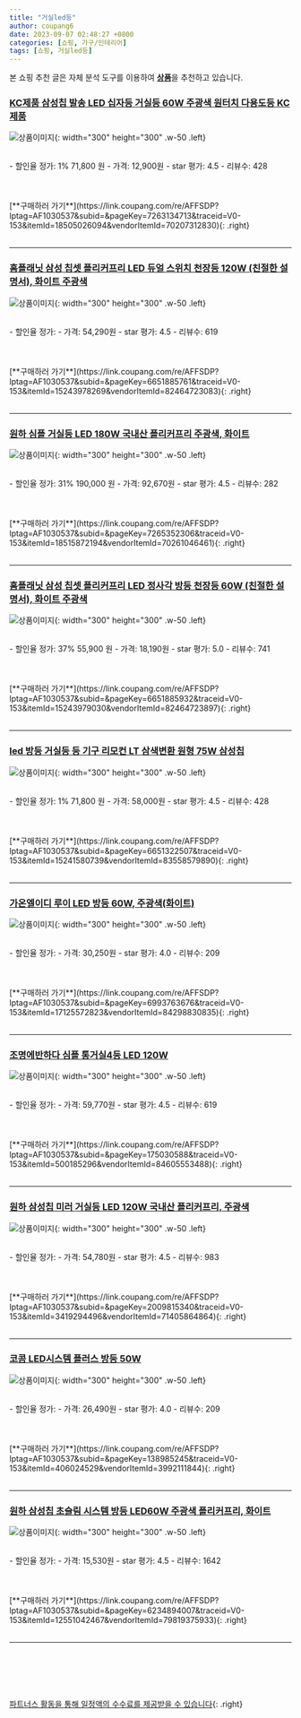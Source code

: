 ```yaml
---
title: "거실led등"
author: coupang6
date: 2023-09-07 02:48:27 +0800
categories: [쇼핑, 가구/인테리어]
tags: [쇼핑, 거실led등]
---
```


본 쇼핑 추천 글은 자체 분석 도구를 이용하여 [**상품**](https://link.coupang.com/a/bao1ui)을 추천하고 있습니다.

### [KC제품 삼성칩 발송 LED 십자등 거실등 60W 주광색 원터치 다용도등 KC제품](https://link.coupang.com/re/AFFSDP?lptag=AF1030537&subid=&pageKey=7263134713&traceid=V0-153&itemId=18505026094&vendorItemId=70207312830)

![상품이미지](https://thumbnail10.coupangcdn.com/thumbnails/remote/230x230ex/image/vendor_inventory/116f/fa6eb2f07cfd9aecdea1d877520eec828ec53b5bfeebc36eaa719a5c1bf3.jpg){: width="300" height="300" .w-50 .left}


<br>
- 할인율 정가: 1%  71,800   원
- 가격: 12,900원
- star 평가: 4.5
- 리뷰수: 428
<br>
<br>
<br>
<br>
[**구매하러 가기**](https://link.coupang.com/re/AFFSDP?lptag=AF1030537&subid=&pageKey=7263134713&traceid=V0-153&itemId=18505026094&vendorItemId=70207312830){: .right}
<br>
<br>

---

### [홈플래닛 삼성 칩셋 플리커프리 LED 듀얼 스위치 천장등 120W (친절한 설명서), 화이트 주광색](https://link.coupang.com/re/AFFSDP?lptag=AF1030537&subid=&pageKey=6651885761&traceid=V0-153&itemId=15243978269&vendorItemId=82464723083)

![상품이미지](https://thumbnail10.coupangcdn.com/thumbnails/remote/230x230ex/image/retail/images/6004410646602615-569fbcbf-5551-4c9b-8d5d-4abc73976710.jpg){: width="300" height="300" .w-50 .left}


<br>
- 할인율 정가: 
- 가격: 54,290원
- star 평가: 4.5
- 리뷰수: 619
<br>
<br>
<br>
<br>
[**구매하러 가기**](https://link.coupang.com/re/AFFSDP?lptag=AF1030537&subid=&pageKey=6651885761&traceid=V0-153&itemId=15243978269&vendorItemId=82464723083){: .right}
<br>
<br>

---

### [원하 심플 거실등 LED 180W 국내산 플리커프리 주광색, 화이트](https://link.coupang.com/re/AFFSDP?lptag=AF1030537&subid=&pageKey=7265352306&traceid=V0-153&itemId=18515872194&vendorItemId=70261046461)

![상품이미지](https://thumbnail6.coupangcdn.com/thumbnails/remote/230x230ex/image/retail/images/5557349743708432-b64edd2c-80da-42d8-85fe-246f21944c7a.jpg){: width="300" height="300" .w-50 .left}


<br>
- 할인율 정가: 31%  190,000   원
- 가격: 92,670원
- star 평가: 4.5
- 리뷰수: 282
<br>
<br>
<br>
<br>
[**구매하러 가기**](https://link.coupang.com/re/AFFSDP?lptag=AF1030537&subid=&pageKey=7265352306&traceid=V0-153&itemId=18515872194&vendorItemId=70261046461){: .right}
<br>
<br>

---

### [홈플래닛 삼성 칩셋 플리커프리 LED 정사각 방등 천장등 60W (친절한 설명서), 화이트 주광색](https://link.coupang.com/re/AFFSDP?lptag=AF1030537&subid=&pageKey=6651885932&traceid=V0-153&itemId=15243979030&vendorItemId=82464723897)

![상품이미지](https://thumbnail7.coupangcdn.com/thumbnails/remote/230x230ex/image/retail/images/1658945614759334-9e44291c-50e2-42ca-aaca-056a70647e01.jpg){: width="300" height="300" .w-50 .left}


<br>
- 할인율 정가: 37%  55,900   원
- 가격: 18,190원
- star 평가: 5.0
- 리뷰수: 741
<br>
<br>
<br>
<br>
[**구매하러 가기**](https://link.coupang.com/re/AFFSDP?lptag=AF1030537&subid=&pageKey=6651885932&traceid=V0-153&itemId=15243979030&vendorItemId=82464723897){: .right}
<br>
<br>

---

### [led 방등 거실등 등 기구 리모컨 LT 삼색변환 원형 75W 삼성칩](https://link.coupang.com/re/AFFSDP?lptag=AF1030537&subid=&pageKey=6651322507&traceid=V0-153&itemId=15241580739&vendorItemId=83558579890)

![상품이미지](https://thumbnail7.coupangcdn.com/thumbnails/remote/230x230ex/image/vendor_inventory/4760/37f6930e18c7d99f6f598786f6fc6ccc304be6749c39e6e5a85ae76f0cd8.jpg){: width="300" height="300" .w-50 .left}


<br>
- 할인율 정가: 1%  71,800   원
- 가격: 58,000원
- star 평가: 4.5
- 리뷰수: 428
<br>
<br>
<br>
<br>
[**구매하러 가기**](https://link.coupang.com/re/AFFSDP?lptag=AF1030537&subid=&pageKey=6651322507&traceid=V0-153&itemId=15241580739&vendorItemId=83558579890){: .right}
<br>
<br>

---

### [가온엘이디 루이 LED 방등 60W, 주광색(화이트)](https://link.coupang.com/re/AFFSDP?lptag=AF1030537&subid=&pageKey=6993763676&traceid=V0-153&itemId=17125572823&vendorItemId=84298830835)

![상품이미지](https://thumbnail10.coupangcdn.com/thumbnails/remote/230x230ex/image/retail/images/6329342103841240-698f6fa3-79cf-40f0-bdea-cd0813ae8ddf.jpg){: width="300" height="300" .w-50 .left}


<br>
- 할인율 정가: 
- 가격: 30,250원
- star 평가: 4.0
- 리뷰수: 209
<br>
<br>
<br>
<br>
[**구매하러 가기**](https://link.coupang.com/re/AFFSDP?lptag=AF1030537&subid=&pageKey=6993763676&traceid=V0-153&itemId=17125572823&vendorItemId=84298830835){: .right}
<br>
<br>

---

### [조명에반하다 심플 통거실4등 LED 120W](https://link.coupang.com/re/AFFSDP?lptag=AF1030537&subid=&pageKey=175030588&traceid=V0-153&itemId=500185296&vendorItemId=84605553488)

![상품이미지](https://thumbnail10.coupangcdn.com/thumbnails/remote/230x230ex/image/retail/images/2970587042229558-1ad43755-f0b7-477e-b460-12dde82c6d73.jpg){: width="300" height="300" .w-50 .left}


<br>
- 할인율 정가: 
- 가격: 59,770원
- star 평가: 4.5
- 리뷰수: 619
<br>
<br>
<br>
<br>
[**구매하러 가기**](https://link.coupang.com/re/AFFSDP?lptag=AF1030537&subid=&pageKey=175030588&traceid=V0-153&itemId=500185296&vendorItemId=84605553488){: .right}
<br>
<br>

---

### [원하 삼성칩 미러 거실등 LED 120W 국내산 플리커프리, 주광색](https://link.coupang.com/re/AFFSDP?lptag=AF1030537&subid=&pageKey=2009815340&traceid=V0-153&itemId=3419294496&vendorItemId=71405864864)

![상품이미지](https://thumbnail7.coupangcdn.com/thumbnails/remote/230x230ex/image/retail/images/234617982835597-8b645961-f31f-439d-b8cc-0d50e26df07b.jpg){: width="300" height="300" .w-50 .left}


<br>
- 할인율 정가: 
- 가격: 54,780원
- star 평가: 4.5
- 리뷰수: 983
<br>
<br>
<br>
<br>
[**구매하러 가기**](https://link.coupang.com/re/AFFSDP?lptag=AF1030537&subid=&pageKey=2009815340&traceid=V0-153&itemId=3419294496&vendorItemId=71405864864){: .right}
<br>
<br>

---

### [코콤 LED시스템 플러스 방등 50W](https://link.coupang.com/re/AFFSDP?lptag=AF1030537&subid=&pageKey=138985245&traceid=V0-153&itemId=406024529&vendorItemId=3992111844)

![상품이미지](https://thumbnail6.coupangcdn.com/thumbnails/remote/230x230ex/image/retail/images/9102362685557321-abfa307a-217d-431e-8a3e-1d68d3f2b6cf.jpg){: width="300" height="300" .w-50 .left}


<br>
- 할인율 정가: 
- 가격: 26,490원
- star 평가: 4.0
- 리뷰수: 209
<br>
<br>
<br>
<br>
[**구매하러 가기**](https://link.coupang.com/re/AFFSDP?lptag=AF1030537&subid=&pageKey=138985245&traceid=V0-153&itemId=406024529&vendorItemId=3992111844){: .right}
<br>
<br>

---

### [원하 삼성칩 초슬림 시스템 방등 LED60W 주광색 플리커프리, 화이트](https://link.coupang.com/re/AFFSDP?lptag=AF1030537&subid=&pageKey=6234894007&traceid=V0-153&itemId=12551042467&vendorItemId=79819375933)

![상품이미지](https://thumbnail6.coupangcdn.com/thumbnails/remote/230x230ex/image/retail/images/299941332924341-648685ce-fd53-4da3-9050-8fb3a12b7731.jpg){: width="300" height="300" .w-50 .left}


<br>
- 할인율 정가: 
- 가격: 15,530원
- star 평가: 4.5
- 리뷰수: 1642
<br>
<br>
<br>
<br>
[**구매하러 가기**](https://link.coupang.com/re/AFFSDP?lptag=AF1030537&subid=&pageKey=6234894007&traceid=V0-153&itemId=12551042467&vendorItemId=79819375933){: .right}
<br>
<br>

---
<br><br><br><br><br> [파트너스 활동을 통해 일정액의 수수료를 제공받을 수 있습니다](https://link.coupang.com/a/bao1ui){: .right}